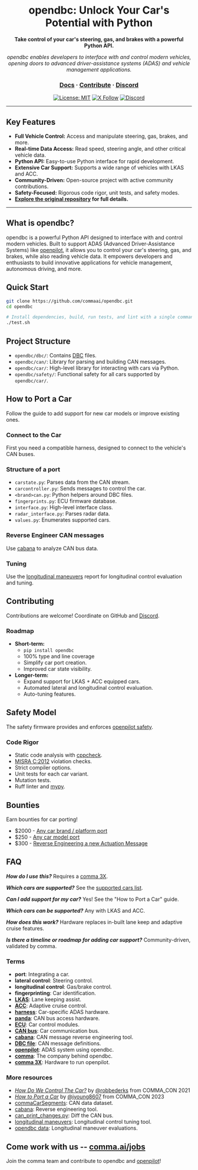<div align="center" style="text-align: center;">
  <h1>opendbc: Unlock Your Car's Potential with Python</h1>
  <p><b>Take control of your car's steering, gas, and brakes with a powerful Python API.</b></p>
  <p><i>opendbc enables developers to interface with and control modern vehicles, opening doors to advanced driver-assistance systems (ADAS) and vehicle management applications.</i></p>

  <h3>
    <a href="https://docs.comma.ai">Docs</a>
    <span> · </span>
    <a href="https://github.com/commaai/openpilot/blob/master/docs/CONTRIBUTING.md">Contribute</a>
    <span> · </span>
    <a href="https://discord.comma.ai">Discord</a>
  </h3>

  [![License: MIT](https://img.shields.io/badge/License-MIT-yellow.svg)](LICENSE)
  [![X Follow](https://img.shields.io/twitter/follow/comma_ai)](https://x.com/comma_ai)
  [![Discord](https://img.shields.io/discord/469524606043160576)](https://discord.comma.ai)
</div>

---

## Key Features

*   **Full Vehicle Control:** Access and manipulate steering, gas, brakes, and more.
*   **Real-time Data Access:** Read speed, steering angle, and other critical vehicle data.
*   **Python API:** Easy-to-use Python interface for rapid development.
*   **Extensive Car Support:** Supports a wide range of vehicles with LKAS and ACC.
*   **Community-Driven:** Open-source project with active community contributions.
*   **Safety-Focused:** Rigorous code rigor, unit tests, and safety modes.
*   **[Explore the original repository](https://github.com/commaai/opendbc) for full details.**

---

## What is opendbc?

opendbc is a powerful Python API designed to interface with and control modern vehicles.  Built to support ADAS (Advanced Driver-Assistance Systems) like [openpilot](https://github.com/commaai/openpilot), it allows you to control your car's steering, gas, and brakes, while also reading vehicle data. It empowers developers and enthusiasts to build innovative applications for vehicle management, autonomous driving, and more.

## Quick Start

```bash
git clone https://github.com/commaai/opendbc.git
cd opendbc

# Install dependencies, build, run tests, and lint with a single command
./test.sh
```

## Project Structure

*   `opendbc/dbc/`: Contains [DBC](https://en.wikipedia.org/wiki/CAN_bus#DBC_(CAN_Database_Files)) files.
*   `opendbc/can/`: Library for parsing and building CAN messages.
*   `opendbc/car/`: High-level library for interacting with cars via Python.
*   `opendbc/safety/`: Functional safety for all cars supported by `opendbc/car/`.

## How to Port a Car

Follow the guide to add support for new car models or improve existing ones.

### Connect to the Car
First you need a compatible harness, designed to connect to the vehicle's CAN buses.

### Structure of a port
*   `carstate.py`: Parses data from the CAN stream.
*   `carcontroller.py`: Sends messages to control the car.
*   `<brand>can.py`: Python helpers around DBC files.
*   `fingerprints.py`: ECU firmware database.
*   `interface.py`: High-level interface class.
*   `radar_interface.py`: Parses radar data.
*   `values.py`: Enumerates supported cars.

### Reverse Engineer CAN messages
Use [cabana](https://github.com/commaai/openpilot/tree/master/tools/cabana) to analyze CAN bus data.

### Tuning
Use the [longitudinal maneuvers](https://github.com/commaai/openpilot/tree/master/tools/longitudinal_maneuvers) report for longitudinal control evaluation and tuning.

## Contributing

Contributions are welcome!  Coordinate on GitHub and [Discord](https://discord.comma.ai).

### Roadmap

*   **Short-term:**
    *   `pip install opendbc`
    *   100% type and line coverage
    *   Simplify car port creation.
    *   Improved car state visibility.
*   **Longer-term:**
    *   Expand support for LKAS + ACC equipped cars.
    *   Automated lateral and longitudinal control evaluation.
    *   Auto-tuning features.

## Safety Model

The safety firmware provides and enforces [openpilot safety](https://github.com/commaai/openpilot/blob/master/docs/SAFETY.md).

### Code Rigor
*   Static code analysis with [cppcheck](https://github.com/danmar/cppcheck/).
*   [MISRA C:2012](https://misra.org.uk/) violation checks.
*   Strict compiler options.
*   Unit tests for each car variant.
*   Mutation tests.
*   Ruff linter and [mypy](https://mypy-lang.org/).

## Bounties

Earn bounties for car porting!

*   $2000 - [Any car brand / platform port](https://github.com/orgs/commaai/projects/26/views/1?pane=issue&itemId=47913774)
*   $250 - [Any car model port](https://github.com/orgs/commaai/projects/26/views/1?pane=issue&itemId=47913790)
*   $300 - [Reverse Engineering a new Actuation Message](https://github.com/orgs/commaai/projects/26/views/1?pane=issue&itemId=73445563)

## FAQ

***How do I use this?*** Requires a [comma 3X](https://comma.ai/shop/comma-3x).

***Which cars are supported?*** See the [supported cars list](docs/CARS.md).

***Can I add support for my car?*** Yes!  See the "How to Port a Car" guide.

***Which cars can be supported?*** Any with LKAS and ACC.

***How does this work?***  Hardware replaces in-built lane keep and adaptive cruise features.

***Is there a timeline or roadmap for adding car support?***  Community-driven, validated by comma.

### Terms

*   **port**: Integrating a car.
*   **lateral control**: Steering control.
*   **longitudinal control**: Gas/brake control.
*   **fingerprinting**: Car identification.
*   **[LKAS](https://en.wikipedia.org/wiki/Lane_departure_warning_system)**: Lane keeping assist.
*   **[ACC](https://en.wikipedia.org/wiki/Adaptive_cruise_control)**: Adaptive cruise control.
*   **[harness](https://comma.ai/shop/car-harness)**: Car-specific ADAS hardware.
*   **[panda](https://github.com/commaai/panda)**: CAN bus access hardware.
*   **[ECU](https://en.wikipedia.org/wiki/Electronic_control_unit)**: Car control modules.
*   **[CAN bus](https://en.wikipedia.org/wiki/CAN_bus)**: Car communication bus.
*   **[cabana](https://github.com/commaai/openpilot/tree/master/tools/cabana#readme)**: CAN message reverse engineering tool.
*   **[DBC file](https://en.wikipedia.org/wiki/CAN_bus#DBC)**: CAN message definitions.
*   **[openpilot](https://github.com/commaai/openpilot)**: ADAS system using opendbc.
*   **[comma](https://github.com/commaai)**: The company behind opendbc.
*   **[comma 3X](https://comma.ai/shop/comma-3x)**: Hardware to run openpilot.

### More resources

*   [*How Do We Control The Car?*](https://www.youtube.com/watch?v=nNU6ipme878&pp=ygUoY29tbWEgY29uIDIwMjEgaG93IGRvIHdlIGNvbnRyb2wgdGhlIGNhcg%3D%3D) by [@robbederks](https://github.com/robbederks) from COMMA_CON 2021
*   [*How to Port a Car*](https://www.youtube.com/watch?v=XxPS5TpTUnI&t=142s&pp=ygUPamFzb24gY29tbWEgY29u) by [@jyoung8607](https://github.com/jyoung8607) from COMMA_CON 2023
*   [commaCarSegments](https://huggingface.co/datasets/commaai/commaCarSegments): CAN data dataset.
*   [cabana](https://github.com/commaai/openpilot/tree/master/tools/cabana#readme): Reverse engineering tool.
*   [can_print_changes.py](https://github.com/commaai/openpilot/blob/master/selfdrive/debug/can_print_changes.py): Diff the CAN bus.
*   [longitudinal maneuvers](https://github.com/commaai/openpilot/tree/master/tools/longitudinal_maneuvers): Longitudinal control tuning tool.
*   [opendbc data](https://commaai.github.io/opendbc-data/): Longitudinal maneuver evaluations.

## Come work with us -- [comma.ai/jobs](https://comma.ai/jobs)

Join the comma team and contribute to opendbc and [openpilot](https://github.com/commaai/openpilot)!